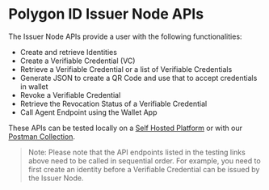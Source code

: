 # Polygon ID Issuer Node APIs

The Issuer Node APIs provide a user with the following functionalities: 

- Create and retrieve Identities
- Create a Verifiable Credential (VC)
- Retrieve a Verifiable Credential or a list of Verifiable Credentials
- Generate JSON to create a QR Code and use that to accept credentials in wallet
- Revoke a Verifiable Credential
- Retrieve the Revocation Status of a Verifiable Credential
- Call Agent Endpoint using the Wallet App
 
These APIs can be tested locally on a <a href="https://self-hosted-platform.polygonid.me/#overview" target="_blank">Self Hosted Platform</a> or with our <a href="https://www.postman.com/dark-star-200015/workspace/public/collection/23322631-727c2573-3d62-4d58-9d46-0f479144d75d?action=share&creator=23322631" target="_blank">Postman Collection</a>. 



> Note: Please note that the API endpoints listed in the testing links above need to be called in sequential order. For example, you need to first create an identity before a Verifiable Credential can be issued by the Issuer Node.
